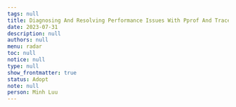 ```yaml
---
tags: null
title: Diagnosing And Resolving Performance Issues With Pprof And Trace In Go
date: 2023-07-31
description: null
authors: null
menu: radar
toc: null
notice: null
type: null
show_frontmatter: true
status: Adopt
note: null
person: Minh Luu
---
```


